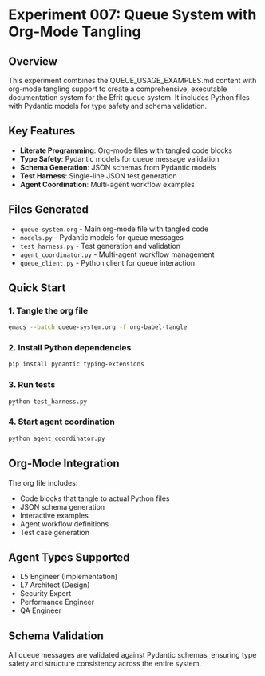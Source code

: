 # Experiment 007: Queue System with Org-Mode Tangling

## Overview
This experiment combines the QUEUE_USAGE_EXAMPLES.md content with org-mode tangling support to create a comprehensive, executable documentation system for the Efrit queue system. It includes Python files with Pydantic models for type safety and schema validation.

## Key Features
- **Literate Programming**: Org-mode files with tangled code blocks
- **Type Safety**: Pydantic models for queue message validation
- **Schema Generation**: JSON schemas from Pydantic models
- **Test Harness**: Single-line JSON test generation
- **Agent Coordination**: Multi-agent workflow examples

## Files Generated
- `queue-system.org` - Main org-mode file with tangled code
- `models.py` - Pydantic models for queue messages
- `test_harness.py` - Test generation and validation
- `agent_coordinator.py` - Multi-agent workflow management
- `queue_client.py` - Python client for queue interaction

## Quick Start

### 1. Tangle the org file
```bash
emacs --batch queue-system.org -f org-babel-tangle
```

### 2. Install Python dependencies
```bash
pip install pydantic typing-extensions
```

### 3. Run tests
```bash
python test_harness.py
```

### 4. Start agent coordination
```bash
python agent_coordinator.py
```

## Org-Mode Integration
The org file includes:
- Code blocks that tangle to actual Python files
- JSON schema generation
- Interactive examples
- Agent workflow definitions
- Test case generation

## Agent Types Supported
- L5 Engineer (Implementation)
- L7 Architect (Design)
- Security Expert
- Performance Engineer
- QA Engineer

## Schema Validation
All queue messages are validated against Pydantic schemas, ensuring type safety and structure consistency across the entire system.